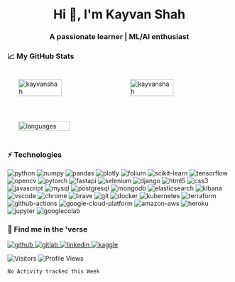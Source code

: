 <h1 align="center">Hi 👋, I'm Kayvan Shah</h1>
<h3 align="center">A passionate learner | ML/AI enthusiast</h3>

### 📈 My GitHub Stats
<div style="display: flex; align: center;">
     <img align="center" width="48%"
          style="margin: 20px; padding: 0 4px;"
          src="https://github-readme-streak-stats.herokuapp.com/?user=KayvanShah1&count_private=true&show_icons=true&theme=tokyonight&hide_border=true" 
          alt="kayvanshah" />
     <img align="center" width="48%"
          style="margin: 20px; padding: 0 4px;"
          src="https://github-readme-stats.vercel.app/api?username=KayvanShah1&show_icons=true&locale=en&count_private=true&show_icons=true&theme=tokyonight&hide_border=true"
          alt="kayvanshah" />
</div>

<br/>
<div style="display: flex; align: center;">
     <img align="center" width="48%"
          style="margin: 20px; padding: 0 4px;"
          src="https://github-readme-stats.vercel.app/api/top-langs/?username=KayvanShah1&show_icons=true&theme=tokyonight&hide_border=true&layout=compact" 
          alt="languages" />
</div>

<!-- TECHNOLOGIES -->
### :zap: Technologies

<p>
     <img alt="python" src="https://img.shields.io/badge/Python-black?logo=python&amp;style=plastic" />   
     <img alt="numpy" src="https://img.shields.io/badge/NumPy-black?logo=numpy&amp;style=plastic" /> 
     <img alt="pandas" src="https://img.shields.io/badge/Pandas-black?logo=pandas&amp;style=plastic" />
     <img alt="plotly" src="https://img.shields.io/badge/Plotly-black?logo=plotly&amp;style=plastic" />
     <img alt="folium" src="https://img.shields.io/badge/Folium-black?logo=folium&amp;style=plastic" />
     <img alt="scikit-learn" src="https://img.shields.io/badge/Scikit%20Learn-black?logo=scikit-learn&amp;style=plastic" /> 
     <img alt="tensorflow" src="https://img.shields.io/badge/Tensorflow-black?logo=tensorflow&amp;style=plastic" />
     <img alt="opencv" src="https://img.shields.io/badge/OpenCV-black?logo=opencv&amp;style=plastic" />
     <img alt="pytorch" src="https://img.shields.io/badge/Pytorch-black?logo=pytorch&amp;style=plastic" /> 
     <img alt="fastapi" src="https://img.shields.io/badge/FastAPI-black?logo=fastapi&amp;style=plastic" />
     <img alt="selenium" src="https://img.shields.io/badge/Selenium-black?logo=selenium&amp;style=plastic" /> 
     <img alt="django" src="https://img.shields.io/badge/Django-black?logo=django&amp;style=plastic" /> 
     <img alt="html5" src="https://img.shields.io/badge/HTML5-black?logo=html5&amp;style=plastic" />
     <img alt="css3" src="https://img.shields.io/badge/CSS3-black?logo=css3&amp;style=plastic" />
     <img alt="javascript" src="https://img.shields.io/badge/JavaScript-black?logo=javascript&amp;style=plastic" />
     <img alt="mysql" src="https://img.shields.io/badge/MySQL-black?logo=mysql&amp;style=plastic" />
     <img alt="postgresql" src="https://img.shields.io/badge/PostgreSQL-black?logo=postgresql&amp;style=plastic" />
     <img alt="mongodb" src="https://img.shields.io/badge/MongoDB-black?logo=mongodb&amp;style=plastic" />
     <img alt="elasticsearch" src="https://img.shields.io/badge/Elasticsearch-black?logo=elasticsearch&amp;style=plastic" />
     <img alt="kibana" src="https://img.shields.io/badge/Kibana-black?logo=kibana&amp;style=plastic" />
     <img alt="vscode" src="https://img.shields.io/badge/VSCode-black?logo=visual-studio-code&amp;style=plastic" /> 
     <img alt="chrome" src="https://img.shields.io/badge/Google%20Chrome-black?logo=google-chrome&amp;style=plastic" /> 
     <img alt="brave" src="https://img.shields.io/badge/Brave-black?logo=brave&amp;style=plastic" /> 
     <img alt="git" src="https://img.shields.io/badge/Git-black?logo=git&amp;style=plastic" /> 
     <img alt="docker" src="https://img.shields.io/badge/Docker-black?logo=docker&amp;style=plastic" /> 
     <img alt="kubernetes" src="https://img.shields.io/badge/Kubernetes-black?logo=kubernetes&amp;style=plastic" />
     <img alt="terraform" src="https://img.shields.io/badge/Terraform-black?logo=terraform&amp;style=plastic" />
     <img alt="github-actions" src="https://img.shields.io/badge/Github%20Actions-black?logo=github-actions&amp;style=plastic" /> 
     <img alt="google-cloud-platform" src="https://img.shields.io/badge/GCP-black?logo=google-cloud&amp;style=plastic" /> 
     <img alt="amazon-aws" src="https://img.shields.io/badge/AWS-black?logo=amazon-aws&amp;style=plastic" /> 
     <img alt="heroku" src="https://img.shields.io/badge/Heroku-black?logo=heroku&amp;style=plastic" /> 
     <img alt="jupyter" src="https://img.shields.io/badge/Jupyter Notebook-black?logo=jupyter&amp;style=plastic" />
     <img alt="googlecolab" src="https://img.shields.io/badge/Google Colab-black?logo=googlecolab&amp;style=plastic" />
</p>

<!-- 
### Kaggle Profile
![competition_light](https://road-to-kaggle-grandmaster.vercel.app/api/badges/kayvanshah/competition/light)
![dataset](https://road-to-kaggle-grandmaster.vercel.app/api/badges/kayvanshah/dataset/light)
![notebook](https://road-to-kaggle-grandmaster.vercel.app/api/badges/kayvanshah/notebook/light)
![discussion](https://road-to-kaggle-grandmaster.vercel.app/api/badges/kayvanshah/discussion/light) -->
     
### :milky_way: Find me in the 'verse
<p>
     <a href="https://github.com/KayvanShah1" target="_blank">
          <img alt="github" src="https://img.shields.io/badge/GitHub-100000?style=for-the-badge&logo=github&logoColor=white" />
     </a>
     <a href="https://gitlab.com/kayvanshah1" target="_blank">
          <img alt="gitlab" src="https://img.shields.io/badge/GitLab-330F63?style=for-the-badge&logo=gitlab&logoColor=white" />
     </a>
     <a href="https://www.linkedin.com/in/kayvanshah999/" target="_blank">
          <img alt="linkedin" src="https://img.shields.io/badge/LinkedIn-0077B5?style=for-the-badge&logo=linkedin&logoColor=white" />
     </a>
     <a href="https://www.kaggle.com/kayvanshah" target="_blank">
        <img alt="kaggle" src="https://img.shields.io/badge/Kaggle-20BEFF?style=for-the-badge&logo=Kaggle&logoColor=whitee" />
     </a>
</p>

<!-- GitHub profile viewers and visitors -->
<p>
<img alt="Visitors" src="https://visitor-badge.laobi.icu/badge?page_id=KayvanShah1&color=blue"/>
<img alt="Profile Views" src="https://komarev.com/ghpvc/?username=KayvanShah1"/>
</p>

<!--START_SECTION:waka-->
```text
No Activity tracked this Week
```
<!--END_SECTION:waka-->

